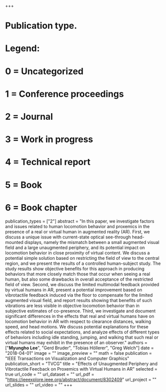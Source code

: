 +++
# Publication type.
# Legend:
# 0 = Uncategorized
# 1 = Conference proceedings
# 2 = Journal
# 3 = Work in progress
# 4 = Technical report
# 5 = Book
# 6 = Book chapter
publication_types = ["2"]
abstract = "In this paper, we investigate factors and issues related to human locomotion behavior and proxemics in the presence of a real or virtual human in augmented reality (AR). First, we discuss a unique issue with current-state optical see-through head-mounted displays, namely the mismatch between a small augmented visual field and a large unaugmented periphery, and its potential impact on locomotion behavior in close proximity of virtual content. We discuss a potential simple solution based on restricting the field of view to the central region, and we present the results of a controlled human-subject study. The study results show objective benefits for this approach in producing behaviors that more closely match those that occur when seeing a real human, but also some drawbacks in overall acceptance of the restricted field of view. Second, we discuss the limited multimodal feedback provided by virtual humans in AR, present a potential improvement based on vibrotactile feedback induced via the floor to compensate for the limited augmented visual field, and report results showing that benefits of such vibrations are less visible in objective locomotion behavior than in subjective estimates of co-presence. Third, we investigate and document significant differences in the effects that real and virtual humans have on locomotion behavior in AR with respect to clearance distances, walking speed, and head motions. We discuss potential explanations for these effects related to social expectations, and analyze effects of different types of behaviors including idle standing, jumping, and walking that such real or virtual humans may exhibit in the presence of an observer."
authors = ["**Myungho Lee**", "Gerd Bruder", "Tobias Höllerer", "Greg Welch"]
date = "2018-04-01"
image = ""
image_preview = ""
math = false
publication = "IEEE Transactions on Visualization and Computer Graphics"
publication_short = "TVCG"
title = "Effects of Unaugmented Periphery and Vibrotactile Feecback on Proxemics with Virtual Humans in AR"
selected = true
url_code = ""
url_dataset = ""
url_pdf = "https://ieeexplore.ieee.org/abstract/document/8302409"
url_project = ""
url_slides = ""
url_video = ""
+++
